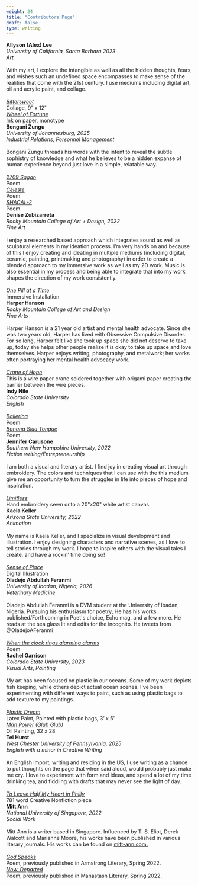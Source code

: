 ```yaml
---
weight: 24
title: "Contributors Page"
draft: false
type: writing
---
```



<div class="contributors">
 <strong>Allyson (Alex) Lee</strong><br>
  <em>University of California, Santa Barbara 2023<br>
    Art</em><br> <br>
   With my art, I explore the intangible as well as all the hidden thoughts, fears, and wishes such an undefined space encompasses to make sense of the realities that come with the 21st century. I use mediums including digital art, oil and acrylic paint, and collage. <br><br>
    <a href="/issue-6/bittersweet/"><em>Bittersweet</em></a><br>
    Collage, 9" x 12"<br>
    <a href="/issue-6/wheel-of-fortune/"><em>Wheel of Fortune</em></a><br>
     Ink on paper, monotype <br>
     </div>

<div class="contributors">
 <strong> Bongani Zungu</strong><br>
  <em>University of Johannesburg, 2025<br>
    Industrial Relations, Personnel Management</em><br> <br>
Bongani Zungu threads his words with the intent to reveal the subtle sophistry of knowledge and what he believes to be a hidden expanse of human experience beyond just love in a simple, relatable way.<br><br>
   <a href="/issue-6/2709-sagan/"><em>2709 Sagan</em></a><br>
     Poem <br>
   <a href="/issue-6/celeste/"><em>Celeste</em></a><br>
     Poem <br>
    <a href="/issue-6/shacal-2/"><em>SHACAL-2</em></a><br>
    Poem<br>
      </div>

<div class="contributors">
 <strong>Denise Zubizarreta</strong><br>
  <em>Rocky Mountain College of Art + Design, 2022<br>
    Fine Art</em><br> <br>
I enjoy a researched based approach which integrates sound as well as sculptural elements in my ideation process. I’m very hands on and because of this I enjoy creating and ideating in multiple mediums (including digital, ceramic, painting, printmaking and photography) in order to create a blended approach to my immersive work as well as my 2D work. Music is also essential in my process and being able to integrate that into my work shapes the direction of my work consistently. <br><br>
   <a href="/issue-6/one-pill-at-a-time/"><em>One Pill at a Time</em></a><br>
      Immersive Installation  <br>
      </div>

<div class="contributors">
 <strong>Harper Hanson</strong><br>
  <em>Rocky Mountain College of Art and Design<br>
    Fine Arts</em><br> <br>
    Harper Hanson is a 21 year old artist and mental health advocate. Since she was two years old, Harper has lived with Obsessive Compulsive Disorder. For so long, Harper felt like she took up space she did not deserve to take up, today she helps other people realize it is okay to take up space and love themselves. Harper enjoys writing, photography, and metalwork; her works often portraying her mental health advocacy work.<br><br>
    <a href="/issue-6/crane-of-hope/"><em>Crane of Hope</em></a><br>
     This is a wire paper crane soldered together with origami paper creating the barrier between the wire pieces. <br>
     </div>

<div class="contributors">
 <strong>Indy Nile</strong><br>
  <em>Colorado State University<br>
    English</em><br> <br>
    <a href="/issue-6/ballerina/"><em>Ballerina</em></a><br>
    Poem<br>
     <a href="/issue-6/banana-slug-tongue/"><em>Banana Slug Tongue</em></a><br>
    Poem<br>
     </div>

<div class="contributors">
 <strong> Jennifer Carusone </strong><br>
  <em>Southern New Hampshire University, 2022<br>
    Fiction writing/Entrepreneurship</em><br> <br>
    I am both a visual and literary artist. I find joy in creating visual art through embroidery.
The colors and techniques that I can use with the this medium give me an opportunity to turn the struggles in life into pieces of hope and inspiration.<br><br>
    <a href="/issue-6/limitless/"><em>Limitless</em></a><br>
     Hand embroidery sewn onto a 20"x20" white artist canvas. <br>
     </div>

<div class="contributors">
 <strong>  Kaela Keller  </strong><br>
  <em>Arizona State University, 2022<br>
    Animation</em><br> <br>
    My name is Kaela Keller, and I specialize in visual development and illustration. I enjoy designing characters and narrative scenes, as I love to tell stories through my work. I hope to inspire others with the visual tales I create, and have a rockin’ time doing so!<br><br>
    <a href="/issue-6/sense-of-place/"><em>Sense of Place</em></a><br>
      Digital Illustration  <br>
     </div>

<div class="contributors">
 <strong> Oladejo Abdullah Feranmi </strong><br>
  <em>University of Ibadan, Nigeria, 2026<br>
    Veterinary Medicine</em><br> <br>
    Oladejo Abdullah Feranmi is a DVM student at the University of Ibadan, Nigeria. Pursuing his enthusiasm for poetry, He has his works published/Forthcoming in Poet's choice, Echo mag, and a few more. He reads at the sea glass lit and edits for the incognito. He tweets from @OladejoAFeranmi
<br><br>
    <a href="/issue-6/when-the-clock-rings-alarming-alarms/"><em>When the clock rings alarming alarms</em></a><br>
      Poem<br>
     </div>

<div class="contributors">
 <strong> Rachel Garrison</strong><br>
  <em>Colorado State University, 2023<br>
    Visual Arts, Painting </em><br> <br>
    My art has been focused on plastic in our oceans. Some of my work depicts fish keeping, while others depict actual ocean scenes. I’ve been experimenting with different ways to paint, such as using plastic bags to add texture to my paintings. <br><br>
    <a href="/issue-6/plastic-dream/"><em>Plastic Dream</em></a><br>
     Latex Paint, Painted with plastic bags, 3’ x 5’  <br>
     <a href="/issue-6/man-power-glub-glub/"><em>Man Power (Glub Glub)</em></a><br>
      Oil Painting, 32 x 28 <br>
     </div>

<div class="contributors">
 <strong>Tei Hurst</strong><br>
  <em>West Chester University of Pennsylvania, 2025<br>
    English with a minor in Creative Writing</em><br> <br>
    An English import, writing and residing in the US, I use writing as a chance to put thoughts on the page that when said aloud, would probably just make me cry. I love to experiment with form and ideas, and spend a lot of my time drinking tea, and fiddling with drafts that may never see the light of day.<br><br>
    <a href="/issue-6/to-leave-half-my-heart-in-philly/"><em>To Leave Half My Heart in Philly</em></a><br>
     781 word Creative Nonfiction piece <br>
     </div>



<div class="contributors">
 <strong>Mitt Ann</strong><br>
  <em>National University of Singapore, 2022<br>
    Social Work</em><br> <br>
    Mitt Ann is a writer based in Singapore. Influenced by T. S. Eliot, Derek Walcott and Marianne Moore, his works have been published in various literary journals. His works can be found on <a href="mitt-ann.com">mitt-ann.com.</a> <br><br>
    <a href="/issue-6/god-speaks/"><em>God Speaks</em></a><br>
    Poem, previously published in Armstrong Literary, Spring 2022.<br>
    <a href="/issue-6/now-departed/"><em>Now, Departed</em></a><br>
    Poem, previously published in Manastash Literary, Spring 2022. <br>
     </div>
